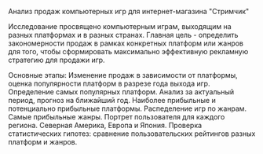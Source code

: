Анализ продаж компьютерных игр для интернет-магазина "Стримчик"

Исследование просвящено компьютерным играм, выходящим на разных платформах и в разных странах.
Главная цель - определить закономерности продаж в рамках конкретных платформ или жанров для того, чтобы сформировать максимально эффективную рекламную стратегию для продажи игр.

Основные этапы:
Изменение продаж в зависимости от платформы, оценка популярности платформ в разрезе года выхода игр. Определение самых популярных платформ.
Анализ за актуальный период, прогноз на ближайший год. Наиболее прибыльные и потенциально прибыльные платформы.
Распеделение игр по жанрам. Самые прибыльные жанры.
Портрет пользователя для каждого региона. Северная Америка, Европа и Япония.
Проверка статистических гипотез: сравнение пользовательских рейтингов разных платформ и жанров.
